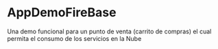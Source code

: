 # AppDemoFireBase
Una demo funcional para un punto de venta (carrito de compras) el cual permita el consumo de los servicios en la Nube
